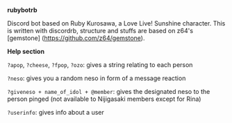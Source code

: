 **rubybotrb**

Discord bot based on Ruby Kurosawa, a Love Live! Sunshine character. This is written with discordrb, structure and stuffs are based on z64's [gemstone] (https://github.com/z64/gemstone).


**Help section**

`?apop`, `?cheese`, `?fpop`, `?ozo`: gives a string relating to each person

`?neso`: gives you a random neso in form of a message reaction

`?giveneso + name_of_idol + @member`: gives the designated neso to the person pinged (not available to Nijigasaki members except for Rina)

`?userinfo`: gives info about a user